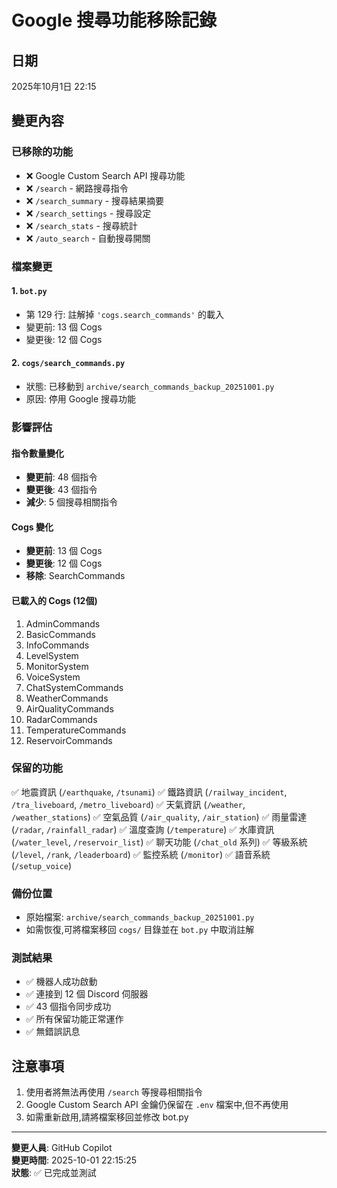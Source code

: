# Google 搜尋功能移除記錄

## 日期
2025年10月1日 22:15

## 變更內容

### 已移除的功能
- ❌ Google Custom Search API 搜尋功能
- ❌ `/search` - 網路搜尋指令
- ❌ `/search_summary` - 搜尋結果摘要
- ❌ `/search_settings` - 搜尋設定
- ❌ `/search_stats` - 搜尋統計
- ❌ `/auto_search` - 自動搜尋開關

### 檔案變更

#### 1. `bot.py`
- 第 129 行: 註解掉 `'cogs.search_commands'` 的載入
- 變更前: 13 個 Cogs
- 變更後: 12 個 Cogs

#### 2. `cogs/search_commands.py`
- 狀態: 已移動到 `archive/search_commands_backup_20251001.py`
- 原因: 停用 Google 搜尋功能

### 影響評估

#### 指令數量變化
- **變更前**: 48 個指令
- **變更後**: 43 個指令  
- **減少**: 5 個搜尋相關指令

#### Cogs 變化
- **變更前**: 13 個 Cogs
- **變更後**: 12 個 Cogs
- **移除**: SearchCommands

#### 已載入的 Cogs (12個)
1. AdminCommands
2. BasicCommands
3. InfoCommands
4. LevelSystem
5. MonitorSystem
6. VoiceSystem
7. ChatSystemCommands
8. WeatherCommands
9. AirQualityCommands
10. RadarCommands
11. TemperatureCommands
12. ReservoirCommands

### 保留的功能
✅ 地震資訊 (`/earthquake`, `/tsunami`)
✅ 鐵路資訊 (`/railway_incident`, `/tra_liveboard`, `/metro_liveboard`)
✅ 天氣資訊 (`/weather`, `/weather_stations`)
✅ 空氣品質 (`/air_quality`, `/air_station`)
✅ 雨量雷達 (`/radar`, `/rainfall_radar`)
✅ 溫度查詢 (`/temperature`)
✅ 水庫資訊 (`/water_level`, `/reservoir_list`)
✅ 聊天功能 (`/chat_old` 系列)
✅ 等級系統 (`/level`, `/rank`, `/leaderboard`)
✅ 監控系統 (`/monitor`)
✅ 語音系統 (`/setup_voice`)

### 備份位置
- 原始檔案: `archive/search_commands_backup_20251001.py`
- 如需恢復,可將檔案移回 `cogs/` 目錄並在 `bot.py` 中取消註解

### 測試結果
- ✅ 機器人成功啟動
- ✅ 連接到 12 個 Discord 伺服器
- ✅ 43 個指令同步成功
- ✅ 所有保留功能正常運作
- ✅ 無錯誤訊息

## 注意事項
1. 使用者將無法再使用 `/search` 等搜尋相關指令
2. Google Custom Search API 金鑰仍保留在 `.env` 檔案中,但不再使用
3. 如需重新啟用,請將檔案移回並修改 bot.py

---
**變更人員**: GitHub Copilot  
**變更時間**: 2025-10-01 22:15:25  
**狀態**: ✅ 已完成並測試
